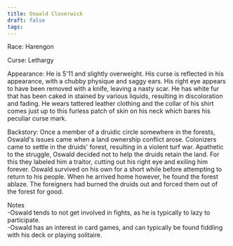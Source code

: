 ```yaml
---
title: Oswald Cloverwick
draft: false
tags:
---
```

Race: Harengon

Curse: Lethargy

Appearance: He is 5'11 and slightly overweight. His curse is reflected in his appearance, with a chubby physique and saggy ears. His right eye appears to have been removed with a knife, leaving a nasty scar. He has white fur that has been caked in stained by various liquids, resulting in discoloration and fading. He wears tattered leather clothing and the collar of his shirt comes just up to this furless patch of skin on his neck which bares his peculiar curse mark.

Backstory: Once a member of a druidic circle somewhere in the forests, Oswald's issues came when a land ownership conflict arose. Colonizers came to settle in the druids' forest, resulting in a violent turf war. Apathetic to the struggle, Oswald decided not to help the druids retain the land. For this they labeled him a traitor, cutting out his right eye and exiling him forever. Oswald survived on his own for a short while before attempting to return to his people. When he arrived home however, he found the forest ablaze. The foreigners had burned the druids out and forced them out of the forest for good.

Notes  
-Oswald tends to not get involved in fights, as he is typically to lazy to participate.  
-Oswald has an interest in card games, and can typically be found fiddling with his deck or playing solitaire.  